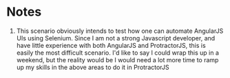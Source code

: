 # Notes
1. This scenario obviously intends to test how one can automate AngularJS UIs using Selenium. Since I am not a strong Javascript developer, and have little experience with both AngularJS and ProtractorJS, this is easily the most difficult scenario. I'd like to say I could wrap this up in a weekend, but the reality would be I would need a lot more time to ramp up my skills in the above areas to do it in ProtractorJS